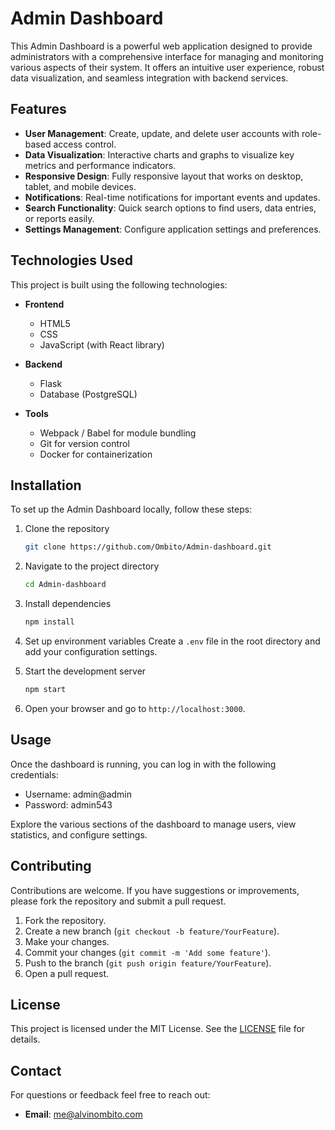 

# Admin Dashboard


This Admin Dashboard is a powerful web application designed to provide administrators with a comprehensive interface for managing and monitoring various aspects of their system. It offers an intuitive user experience, robust data visualization, and seamless integration with backend services.

## Features

- **User Management**: Create, update, and delete user accounts with role-based access control.
- **Data Visualization**: Interactive charts and graphs to visualize key metrics and performance indicators.
- **Responsive Design**: Fully responsive layout that works on desktop, tablet, and mobile devices.
- **Notifications**: Real-time notifications for important events and updates.
- **Search Functionality**: Quick search options to find users, data entries, or reports easily.
- **Settings Management**: Configure application settings and preferences.
  
## Technologies Used

This project is built using the following technologies:

- **Frontend**
  - HTML5
  - CSS
  - JavaScript (with React library)

- **Backend**
  - Flask
  - Database (PostgreSQL)

- **Tools**
  - Webpack / Babel for module bundling
  - Git for version control
  - Docker for containerization

## Installation

To set up the Admin Dashboard locally, follow these steps:

1. Clone the repository
   ```bash
   git clone https://github.com/Ombito/Admin-dashboard.git
   ```

2. Navigate to the project directory
   ```bash
   cd Admin-dashboard
   ```

3. Install dependencies
   ```bash
   npm install
   ```

4. Set up environment variables
   Create a `.env` file in the root directory and add your configuration settings.

5. Start the development server
   ```bash
   npm start
   ```

6. Open your browser and go to `http://localhost:3000`.

## Usage

Once the dashboard is running, you can log in with the following credentials:

  - Username: admin@admin
  - Password: admin543

Explore the various sections of the dashboard to manage users, view statistics, and configure settings.


## Contributing

Contributions are welcome. If you have suggestions or improvements, please fork the repository and submit a pull request. 

1. Fork the repository.
2. Create a new branch (`git checkout -b feature/YourFeature`).
3. Make your changes.
4. Commit your changes (`git commit -m 'Add some feature'`).
5. Push to the branch (`git push origin feature/YourFeature`).
6. Open a pull request.

## License

This project is licensed under the MIT License. See the [LICENSE](LICENSE) file for details.

## Contact

For questions or feedback feel free to reach out:

- **Email**: me@alvinombito.com


